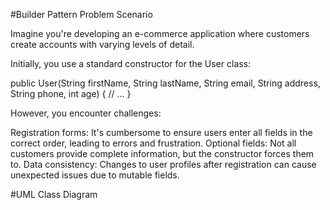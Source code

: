 #Builder Pattern
Problem Scenario

Imagine you're developing an e-commerce application where customers create accounts with varying levels of detail.

Initially, you use a standard constructor for the User class:

public User(String firstName, String lastName, String email,
           String address, String phone, int age) {
     // ...
}

However, you encounter challenges:

Registration forms: It's cumbersome to ensure users enter all fields in the correct order, leading to errors and frustration.
Optional fields: Not all customers provide complete information, but the constructor forces them to.
Data consistency: Changes to user profiles after registration can cause unexpected issues due to mutable fields.

#UML Class Diagram
